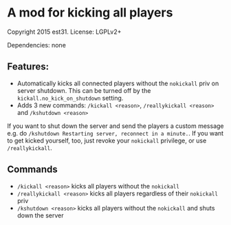 # A mod for kicking all players

Copyright 2015 est31.
License: LGPLv2+

Dependencies: none

## Features:

 - Automatically kicks all connected players without the `nokickall` priv on server shutdown. This can be turned off by the `kickall.no_kick_on_shutdown` setting.
 - Adds 3 new commands: `/kickall <reason>`, `/reallykickall <reason>` and `/kshutdown <reason>`

If you want to shut down the server and send the players a custom message e.g. do `/kshutdown Restarting server, reconnect in a minute.`. If you want to get kicked yourself, too, just revoke your `nokickall` privilege, or use `/reallykickall`.

## Commands

 - `/kickall <reason>` kicks all players without the `nokickall`
 - `/reallykickall <reason>` kicks all players regardless of their `nokickall` priv
 - `/kshutdown <reason>` kicks all players without the `nokickall` and shuts down the server